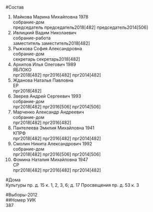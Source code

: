 #Состав  
1. Майкова Марина Михайловна 1978  
    собрание-дом  
    председатель председатель2018[482] председатель2014[506]  
2. Ивлицкий Вадим Николаевич  
    собрание-работа  
    заместитель заместитель2018[482]  
3. Рыжкова София Александровна  
    собрание-дом  
    секретарь секретарь2018[482]  
4. Архипов Илья Олегович 1989  
    ЯБЛОКО  
    прг2018[482] прг2016[482] прг2014[482]  
5. Жданова Наталья Павловна  
    ЕР  
    прг2018[482]  
6. Зверев Андрей Сергеевич 1993  
    собрание-дом  
    прг2018[482] прг2016[506] прг2014[506]  
7. Марченко Александр Андреевич  
    собрание-дом  
    прг2018[482] прг2016[482]  
8. Пантелеева Эмилия Михайловна 1941  
    КПРФ  
    прг2018[482] прг2016[482] прг2014[482]  
9. Смолин Никита Александрович 1992  
    собрание-дом  
    прг2018[482] прг2016[506] прг2014[506]  
10. Фомина Наталия Михайловна 1947  
    СР  
    прг2018[482] прг2016[482] прг2014[482]  

#Дома  
Культуры пр. д. 15 к. 1, 2, 3, 6; д. 17 Просвещения пр. д. 53 к. 3  
  
#Выборы-2012  
##Номер УИК  
387  
